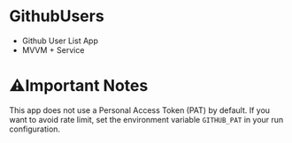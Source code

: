 # GithubUsers

- Github User List App
- MVVM + Service

# ⚠️Important Notes

This app does not use a Personal Access Token (PAT) by default.
If you want to avoid rate limit, set the environment variable `GITHUB_PAT` in your run configuration.